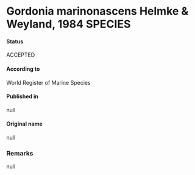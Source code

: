 # Gordonia marinonascens Helmke & Weyland, 1984 SPECIES

#### Status
ACCEPTED

#### According to
World Register of Marine Species

#### Published in
null

#### Original name
null

### Remarks
null